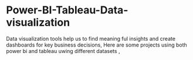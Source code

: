 # Power-BI-Tableau-Data-visualization
Data visualization tools help us to find meaning ful insights and create dashboards for key business decisions, Here are some projects using both power bi and tableau uwing different datasets , 

